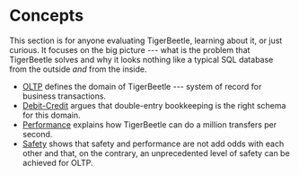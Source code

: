 # Concepts

This section is for anyone evaluating TigerBeetle, learning about it, or just curious.  It focuses
on the big picture --- what is the problem that TigerBeetle solves and why it looks nothing like a
typical SQL database from the outside _and_ from the inside.

- [OLTP](./oltp.md) defines the domain of TigerBeetle --- system of record for business
  transactions.
- [Debit-Credit](./debit-credit.md) argues that double-entry bookkeeping is the right schema for
  this domain.
- [Performance](./performance.md) explains how TigerBeetle can do a million transfers per second.
- [Safety](./safety.md) shows that safety and performance are not add odds with each other and that,
  on the contrary, an unprecedented level of safety can be achieved for OLTP.
